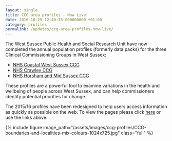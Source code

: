 ```yaml
---
layout: single
title: CCG area profiles - Now Live!
date: 2016-10-25 12:40:15.000000000 +01:00
category: profiles
permalink: /updates/ccg-area-profiles-now-live/
---
```

The West Sussex Public Health and Social Research Unit have now completed the annual population profiles (formerly data packs) for the three Clinical Commissioning Groups in West Sussex:

* [NHS Coastal West Sussex CCG](/ccgs/coastal/)
* [NHS Crawley CCG](/ccgs/crawley/)
* [NHS Horsham and Mid Sussex CCG](/ccgs/horsham/)

These profiles are a powerful tool to examine variations in the health and wellbeing of people across West Sussex, and can help commissioners identify potential priorities for change.

The 2015/16 profiles have been redesigned to help users access information as quickly as possible on the web. To view the pages please click [here](/ccgs/) or use the links above.

{% include figure image_path="/assets/images/ccg-profiles/CCG-boundaries-and-localities-mix-colours-1024x725.jpg" class="full" %}